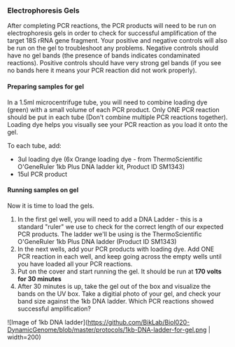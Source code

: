 ### Electrophoresis Gels

After completing PCR reactions, the PCR products will need to be run on electrophoresis gels in order to check for successful amplification of the target 18S rRNA gene fragment. Your positive and negative controls will also be run on the gel to troubleshoot any problems. Negative controls should have no gel bands (the presence of bands indicates condaminated reactions). Positive controls should have very strong gel bands (if you see no bands here it means your PCR reaction did not work properly).

#### Preparing samples for gel

In a 1.5ml microcentrifuge tube, you will need to combine loading dye (green) with a small volume of each PCR product. Only ONE PCR reaction should be put in each tube (Don't combine multiple PCR reactions together). Loading dye helps you visually see your PCR reaction as you load it onto the gel. 

To each tube, add:

* 3ul loading dye (6x Orange loading dye - from ThermoScientific O'GeneRuler 1kb Plus DNA ladder kit, Product ID SM1343)
* 15ul PCR product 

#### Running samples on gel

Now it is time to load the gels. 

1. In the first gel well, you will need to add a DNA Ladder - this is a standard "ruler" we use to check for the correct length of our expected PCR products. The ladder we'll be using is the ThermoScientific O'GeneRuler 1kb Plus DNA ladder (Product ID SM1343)
2. In the next wells, add your PCR products with loading dye. Add ONE PCR reaction in each well, and keep going across the empty wells until you have loaded all your PCR reactions.
3. Put on the cover and start running the gel. It should be run at **170 volts for 30 minutes**
4. After 30 minutes is up, take the gel out of the box and visualize the bands on the UV box. Take a digitial photo of your gel, and check your band size against the 1kb DNA ladder. Which PCR reactions showed successful amplification?

![Image of 1kb DNA ladder](https://github.com/BikLab/Biol020-DynamicGenome/blob/master/protocols/1kb-DNA-ladder-for-gel.png | width=200)


